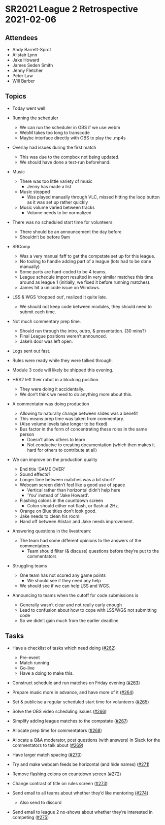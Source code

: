 # SR2021 League 2 Retrospective 2021-02-06

## Attendees

- Andy Barrett-Sprot
- Alistair Lynn
- Jake Howard
- James Seden Smith
- Jenny Fletcher
- Peter Law
- Will Barber

## Topics

- Today went well

- Running the scheduler
  - We can run the scheduler in OBS if we use webm
  - WebM takes too long to transcode
  - Maybe interface directly with OBS to play the .mp4s

- Overlay had issues during the first match
  - This was due to the compbox not being updated.
  - We should have done a test-run beforehand.

- Music
  - There was too little variety of music
    - Jenny has made a list
  - Music stopped
    - Was played manually through VLC, missed hitting the loop button as it was set up rather quickly
  - Music volume varied between tracks
    - Volume needs to be normalized

- There was no scheduled start time for volunteers
  - There should be an announcement the day before
  - Shouldn’t be before 9am

- SRComp
  - Was a very manual faff to get the compstate set up for this league.
  - No tooling to handle adding part of a league (lots had to be done manually)
  - Some parts are hard-coded to be 4 teams.
  - League schedule import resulted in very similar matches this time around as league 1 (initially, we fixed it before running matches).
  - James hit a unicode issue on Windows.

- LSS & WGS ‘dropped out’, realized it quite late.
  - We should not keep code between modules, they should need to submit each time.

- Not much commentary prep time.
  - Should run through the intro, outro, & presentation. (30 mins?)
  - Final League positions weren’t announced.
  - Jake’s door was left open.

- Logs sent out fast.

- Rules were ready while they were talked through.

- Module 3 code will likely be shipped this evening.

- HRS2 left their robot in a blocking position.
  - They were doing it accidentally.
  - We don’t think we need to do anything more about this.

- A commentator was doing production
  - Allowing to naturally change between slides was a benefit
  - This means prep time was taken from commentary.
  - (Also volume levels take longer to be fixed)
  - Bus factor in the form of concentrating these roles in the same person
    - Doesn’t allow others to learn
    - Not conducive to creating documentation (which then makes it hard for others to contribute at all)

- We can improve on the production quality
  - End title ‘GAME OVER’
  - Sound effects?
  - Longer time between matches was a bit short?
  - Webcam screen didn’t feel like a good use of space
    - Vertical rather than horizontal didn’t help here
    - ‘You’ instead of ‘Jake Howard’.
  - Flashing colons in the countdown screen
    - Colon should either not flash, or flash at 2Hz.
  - Orange on Blue titles don’t look good.
  - Jake needs to clean his room.
  - Hand off between Alistair and Jake needs improvement.

- Answering questions in the livestream:
  - The team had some different opinions to the answers of the commentators.
    - Team should filter (& discuss) questions before they’re put to the commentators

- Struggling teams
  - One team has not scored any game points
    - We should see if they need any help
  - We should see if we can help LSS and WGS.

- Announcing to teams when the cutoff for code submissions is
  - Generally wasn’t clear and not really early enough
  - Lead to confusion about how to cope with LSS/WGS not submitting code
  - So we didn’t gain much from the earlier deadline

## Tasks

- Have a checklist of tasks which need doing ([#262](https://github.com/srobo/competition-team-minutes/issues/262))
  - Pre-event
  - Match running
  - Go-live
  - Have a doing to make this.

- Construct schedule and run matches on Friday evening ([#263](https://github.com/srobo/competition-team-minutes/issues/263))

- Prepare music more in advance, and have more of it ([#264](https://github.com/srobo/competition-team-minutes/issues/264))

- Set & publicise a regular scheduled start time for volunteers ([#265](https://github.com/srobo/competition-team-minutes/issues/265))

- Solve the OBS video scheduling issues ([#266](https://github.com/srobo/competition-team-minutes/issues/266))

- Simplify adding league matches to the compstate ([#267](https://github.com/srobo/competition-team-minutes/issues/267))

- Allocate prep time for commentators ([#268](https://github.com/srobo/competition-team-minutes/issues/268))

- Allocate a Q&A moderator, post questions (with answers) in Slack for the commentators to talk about ([#269](https://github.com/srobo/competition-team-minutes/issues/269))

- Have larger match spacing ([#270](https://github.com/srobo/competition-team-minutes/issues/270))

- Try and make webcam feeds be horizontal (and hide names) ([#271](https://github.com/srobo/competition-team-minutes/issues/271))

- Remove flashing colons on countdown screen ([#272](https://github.com/srobo/competition-team-minutes/issues/272))

- Change contrast of title on rules screen ([#273](https://github.com/srobo/competition-team-minutes/issues/273))

- Send email to all teams about whether they’d like mentoring ([#274](https://github.com/srobo/competition-team-minutes/issues/274))
  - Also send to discord

- Send email to league 2 no-shows about whether they’re interested in competing ([#275](https://github.com/srobo/competition-team-minutes/issues/275))
